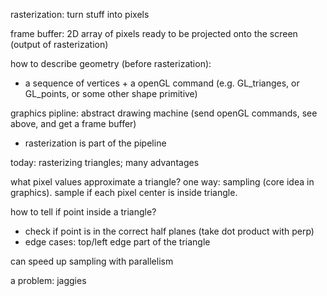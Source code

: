 rasterization: turn stuff into pixels

frame buffer: 2D array of pixels ready to be projected onto the screen (output of rasterization)

how to describe geometry (before rasterization):

- a sequence of vertices + a openGL command (e.g. GL_trianges, or GL_points, or some other shape primitive)

graphics pipline: abstract drawing machine (send openGL commands, see above, and get a frame buffer)

- rasterization is part of the pipeline

today: rasterizing triangles; many advantages

what pixel values approximate a triangle? one way: sampling (core idea in graphics). sample if each pixel center is inside triangle.

how to tell if point inside a triangle?

- check if point is in the correct half planes (take dot product with perp)
- edge cases: top/left edge part of the triangle

can speed up sampling with parallelism

a problem: jaggies
